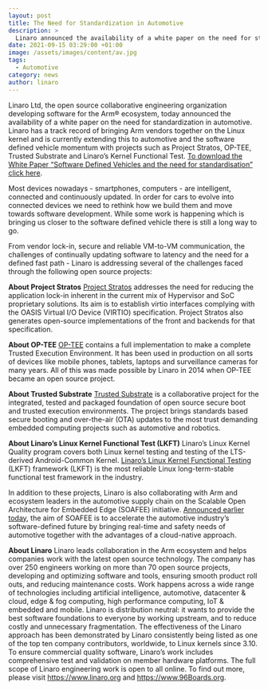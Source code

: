 ```yaml
---
layout: post
title: The Need for Standardization in Automotive
description: >
  Linaro announced the availability of a white paper on the need for standardization in automotive. Download the standardization in automotive white paper here.
date: 2021-09-15 03:29:00 +01:00
image: /assets/images/content/av.jpg
tags:
  - Automotive
category: news
author: linaro
---
```


Linaro Ltd, the open source collaborative engineering organization developing software for the Arm® ecosystem, today announced the availability of a white paper on the need for standardization in automotive. Linaro has a track record of bringing Arm vendors together on the Linux kernel and is currently extending this to automotive and the software defined vehicle momentum with projects such as Project Stratos, OP-TEE, Trusted Substrate and Linaro’s Kernel Functional Test. [To download the White Paper “Software Defined Vehicles and the need for standardisation” click here](https://static.linaro.org/assets/automotive_white_paper_0921.pdf).

Most devices nowadays - smartphones, computers - are intelligent, connected and continuously updated. In order for cars to evolve into connected devices we need to rethink how we build them and move towards software development. While some work is happening which is bringing us closer to the software defined vehicle there is still a long way to go.

From vendor lock-in, secure and reliable VM-to-VM communication, the challenges of continually updating software to latency and the need for a defined fast path - Linaro is addressing several of the challenges faced through the following open source projects:

**About Project Stratos**
[Project Stratos](https://linaro.atlassian.net/wiki/spaces/STR/overview) addresses the need for reducing the application lock-in inherent in the current mix of Hypervisor and SoC proprietary solutions. Its aim is to establish virtio interfaces complying with the OASIS Virtual I/O Device (VIRTIO) specification. Project Stratos also generates open-source implementations of the front and backends for that specification.

**About OP-TEE**
[OP-TEE](https://www.op-tee.org/) contains a full implementation to make a complete Trusted Execution Environment. It has been used in production on all sorts of devices like mobile phones, tablets, laptops and surveillance cameras for many years. All of this was made possible by Linaro in 2014 when OP-TEE became an open source project.

**About Trusted Substrate**
[Trusted Substrate](/automotive-iot-and-edge-devices/) is a collaborative project for the integrated, tested and packaged foundation of open source secure boot and trusted execution environments. The project brings standards based secure booting and over-the-air (OTA) updates to the most trust demanding embedded computing projects such as automotive and robotics.

**About Linaro’s Linux Kernel Functional Test (LKFT)**
Linaro’s Linux Kernel Quality program covers both Linux kernel testing and testing of the LTS-derived Android-Common Kernel. [Linaro’s Linux Kernel Functional Testing](https://lkft.linaro.org/) (LKFT) framework (LKFT) is the most reliable Linux long-term-stable functional test framework in the industry.

In addition to these projects, Linaro is also collaborating with Arm and ecosystem leaders in the automotive supply chain on the Scalable Open Architecture for Embedded Edge (SOAFEE) initiative. [Announced earlier today](https://www.arm.com/company/news/2021/09/new-arm-technologies-to-transform-the-software-defined-future-for-the-automotive-industry), the aim of SOAFEE is to accelerate the automotive industry’s software-defined future by bringing real-time and safety needs of automotive together with the advantages of a cloud-native approach.

**About Linaro**
Linaro leads collaboration in the Arm ecosystem and helps companies work with the latest open source technology. The company has over 250 engineers working on more than 70 open source projects, developing and optimizing software and tools, ensuring smooth product roll outs, and reducing maintenance costs. Work happens across a wide range of technologies including artificial intelligence, automotive, datacenter & cloud, edge & fog computing, high performance computing, IoT & embedded and mobile. Linaro is distribution neutral: it wants to provide the best software foundations to everyone by working upstream, and to reduce costly and unnecessary fragmentation. The effectiveness of the Linaro approach has been demonstrated by Linaro consistently being listed as one of the top ten company contributors, worldwide, to Linux kernels since 3.10.
To ensure commercial quality software, Linaro’s work includes comprehensive test and validation on member hardware platforms. The full scope of Linaro engineering work is open to all online. To find out more, please visit <https://www.linaro.org> and <https://www.96Boards.org>.
